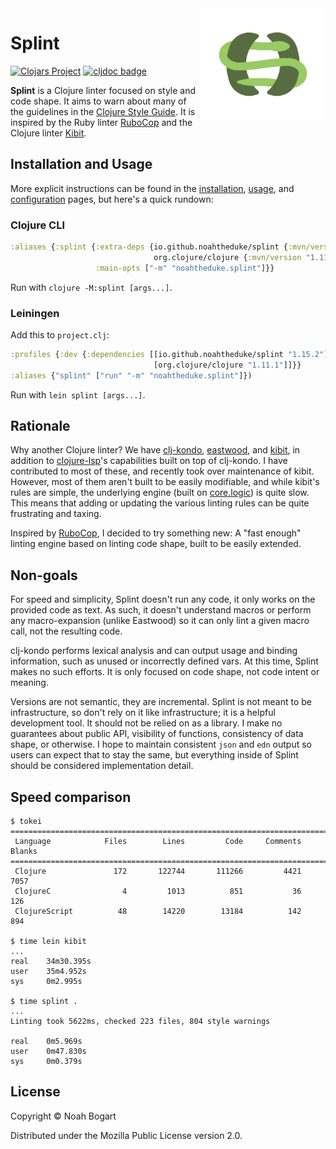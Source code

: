 <!-- markdownlint-disable-next-line -->
<img src="images/snake_parens.svg" alt="splint icon" width="200" align="right">

# Splint

[![Clojars Project](https://img.shields.io/clojars/v/io.github.noahtheduke/splint.svg)](https://clojars.org/io.github.noahtheduke/splint)
[![cljdoc badge](https://cljdoc.org/badge/io.github.noahtheduke/splint)](https://cljdoc.org/d/io.github.noahtheduke/splint)

**Splint** is a Clojure linter focused on style and code shape. It aims to warn about many of the guidelines in the [Clojure Style Guide][style guide]. It is inspired by the Ruby linter [RuboCop][rubocop] and the Clojure linter [Kibit][kibit].

[style guide]: https://guide.clojure.style

## Installation and Usage

More explicit instructions can be found in the [installation][installation], [usage][usage], and [configuration][configuration] pages, but here's a quick rundown:

[installation]: docs/installation.md
[usage]: docs/usage.md
[configuration]: docs/configuration.md

### Clojure CLI

```clojure
:aliases {:splint {:extra-deps {io.github.noahtheduke/splint {:mvn/version "1.15.2"}
                                org.clojure/clojure {:mvn/version "1.11.1"}}
                   :main-opts ["-m" "noahtheduke.splint"]}}
```

Run with `clojure -M:splint [args...]`.

### Leiningen

Add this to `project.clj`:

```clojure
:profiles {:dev {:dependencies [[io.github.noahtheduke/splint "1.15.2"]
                                [org.clojure/clojure "1.11.1"]]}}
:aliases {"splint" ["run" "-m" "noahtheduke.splint"]})
```

Run with `lein splint [args...]`.

## Rationale

Why another Clojure linter? We have [clj-kondo][clj-kondo], [eastwood][eastwood], and [kibit][kibit], in addition to [clojure-lsp][clojure-lsp]'s capabilities built on top of clj-kondo. I have contributed to most of these, and recently took over maintenance of kibit. However, most of them aren't built to be easily modifiable, and while kibit's rules are simple, the underlying engine (built on [core.logic][core.logic]) is quite slow. This means that adding or updating the various linting rules can be quite frustrating and taxing.

Inspired by [RuboCop][rubocop], I decided to try something new: A "fast enough" linting engine based on linting code shape, built to be easily extended.

[clj-kondo]: https://github.com/clj-kondo/clj-kondo
[eastwood]: https://github.com/jonase/eastwood
[kibit]: https://github.com/clj-commons/kibit
[clojure-lsp]: https://clojure-lsp.io
[core.logic]: https://github.com/clojure/core.logic
[rubocop]: https://rubocop.org

## Non-goals

For speed and simplicity, Splint doesn't run any code, it only works on the provided code as text. As such, it doesn't understand macros or perform any macro-expansion (unlike Eastwood) so it can only lint a given macro call, not the resulting code.

clj-kondo performs lexical analysis and can output usage and binding information, such as unused or incorrectly defined vars. At this time, Splint makes no such efforts. It is only focused on code shape, not code intent or meaning.

Versions are not semantic, they are incremental. Splint is not meant to be infrastructure, so don't rely on it like infrastructure; it is a helpful development tool. It should not be relied on as a library. I make no guarantees about public API, visibility of functions, consistency of data shape, or otherwise. I hope to maintain consistent `json` and `edn` output so users can expect that to stay the same, but everything inside of Splint should be considered implementation detail.

## Speed comparison

```text
$ tokei
===============================================================================
 Language            Files        Lines         Code     Comments       Blanks
===============================================================================
 Clojure               172       122744       111266         4421         7057
 ClojureC                4         1013          851           36          126
 ClojureScript          48        14220        13184          142          894

$ time lein kibit
...
real    34m30.395s
user    35m4.952s
sys     0m2.995s

$ time splint .
...
Linting took 5622ms, checked 223 files, 804 style warnings

real    0m5.969s
user    0m47.830s
sys     0m0.379s
```

## License

Copyright © Noah Bogart

Distributed under the Mozilla Public License version 2.0.
